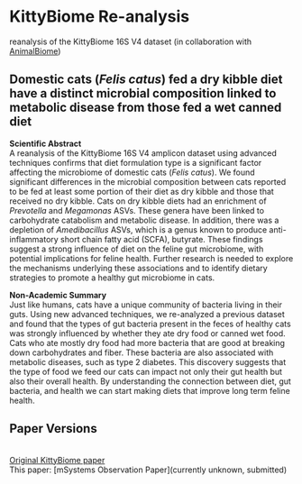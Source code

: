 # KittyBiome Re-analysis
reanalysis of the KittyBiome 16S V4 dataset (in collaboration with [AnimalBiome](https://www.animalbiome.com/))

## Domestic cats (_Felis catus_) fed a dry kibble diet have a distinct microbial composition linked to metabolic disease from those fed a wet canned diet

**Scientific Abstract**
<br>A reanalysis of the KittyBiome 16S V4 amplicon dataset using advanced techniques confirms that diet formulation type is a significant factor affecting the microbiome of domestic cats (_Felis catus_).  We found significant differences in the microbial composition between cats reported to be fed at least some portion of their diet as dry kibble and those that received no dry kibble. Cats on dry kibble diets had an enrichment of _Prevotella_ and _Megamonas_ ASVs. These genera have been linked to carbohydrate catabolism and metabolic disease. In addition, there was a depletion of _Amedibacillus_ ASVs, which is a genus known to produce anti-inflammatory short chain fatty acid (SCFA), butyrate. These findings suggest a strong influence of diet on the feline gut microbiome, with potential implications for feline health. Further research is needed to explore the mechanisms underlying these associations and to identify dietary strategies to promote a healthy gut microbiome in cats.

**Non-Academic Summary**
<br>Just like humans, cats have a unique community of bacteria living in their guts. Using new advanced techniques, we re-analyzed a previous dataset and found that the types of gut bacteria present in the feces of healthy cats was strongly influenced by whether they ate dry food or canned wet food. Cats who ate mostly dry food had more bacteria that are good at breaking down carbohydrates and fiber. These bacteria are also associated with metabolic diseases, such as type 2 diabetes. This discovery suggests that the type of food we feed our cats can impact not only their gut health but also their overall health. By understanding the connection between diet, gut bacteria, and health we can start making diets that improve long term feline health.


## Paper Versions

<br>[Original KittyBiome paper](https://doi.org/10.1101/2022.10.26.513817) 
<br>This paper: [mSystems Observation Paper](currently unknown, submitted)
